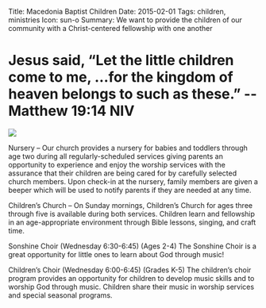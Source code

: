 Title: Macedonia Baptist Children
Date: 2015-02-01
Tags: children, ministries
Icon: sun-o
Summary: We want to provide the children of our community with a Christ-centered fellowship with one another


# Jesus said, “Let the little children come to me, …for the kingdom of heaven belongs to such as these.” -- Matthew 19:14 NIV

![][1]

[1]: http://www.macedoniabaptistgaffney.org/images/header/ARK_2_-_edit.jpg

Nursery – Our church provides a nursery for babies and toddlers through age two during all regularly-scheduled services giving parents an opportunity to experience and enjoy the worship services with the assurance that their children are being cared for by carefully selected church members. Upon check-in at the nursery, family members are given a beeper which will be used to notify parents if they are needed at any time.

Children’s Church – On Sunday mornings, Children’s Church for ages three through five is available during both services. Children learn and fellowship in an age-appropriate environment through Bible lessons, singing, and craft time.

Sonshine Choir (Wednesday 6:30-6:45) (Ages 2-4) The Sonshine Choir is a great opportunity for little ones to learn about God through music!

Children’s Choir (Wednesday 6:00-6:45) (Grades K-5) The children’s choir program provides an opportunity for children to develop music skills and to worship God through music. Children share their music in worship services and special seasonal programs.
